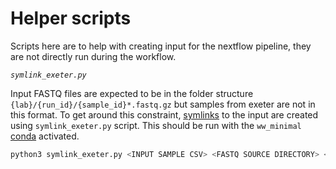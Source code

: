 Helper scripts
==============

Scripts here are to help with creating input for the nextflow pipeline, they are not directly run during the workflow.


_`symlink_exeter.py`_

Input FASTQ files are expected to be in the folder structure `{lab}/{run_id}/{sample_id}*.fastq.gz` but samples from exeter are not in this format.
To get around this constraint, [symlinks](https://en.wikipedia.org/wiki/Symbolic_link) to the input are created using `symlink_exeter.py` script.
This should be run with the `ww_minimal` [conda](https://conda.io) activated.

```bash
python3 symlink_exeter.py <INPUT SAMPLE CSV> <FASTQ SOURCE DIRECTORY> <DESTINATION DIRECTORY>
```
